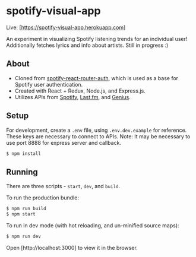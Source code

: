 # spotify-visual-app

Live: [https://spotify-visual-app.herokuapp.com]

An experiment in visualizing Spotify listening trends for an individual user! Additionally fetches lyrics and info about artists. Still in progress :)

## About

- Cloned from [spotify-react-router-auth](https://github.com/kauffecup/spotify-react-router-auth), which is used as a base for Spotify user authentication.
- Created with React + Redux, Node.js, and Express.js.
- Utilizes APIs from [Spotify](https://developer.spotify.com/documentation/web-api/), [Last.fm](https://www.last.fm/api), and [Genius](https://docs.genius.com).

## Setup

For development, create a `.env` file, using `.env.dev.example` for reference. These keys are necessary to connect to APIs.
Note: It may be necessary to use port 8888 for express server and callback.

```bash
$ npm install
```

## Running

There are three scripts - `start`, `dev`, and `build`.

To run the production bundle:

```bash
$ npm run build
$ npm start
```

To run in dev mode (with hot reloading, and un-minified source maps):

```bash
$ npm run dev
```

Open [http://localhost:3000] to view it in the browser.
